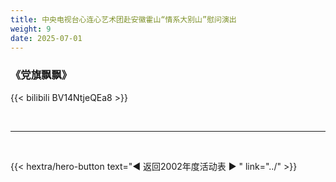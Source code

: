 ```yaml
---
title: 中央电视台心连心艺术团赴安徽霍山“情系大别山”慰问演出
weight: 9
date: 2025-07-01
---
```


### 《党旗飘飘》

{{< bilibili BV14NtjeQEa8 >}}


<br>
<hr>
<br>

{{< hextra/hero-button text="◀ 返回2002年度活动表 ▶ " link="../" >}}